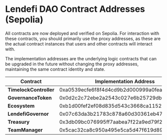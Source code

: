 # Lendefi DAO Contract Addresses (Sepolia)

All contracts are now deployed and verified on Sepolia. For interaction with these contracts, you should primarily use the proxy addresses, as these are the actual contract instances that users and other contracts will interact with.

The implementation addresses are the underlying logic contracts that can be upgraded in the future without changing the proxy addresses, maintaining the same contract identity and state.

| Contract | Implementation Address | Proxy Address |
|----------|------------------------|---------------|
| **TimelockController** | 0xa0539ecfe6f8f4d4cd9b2d000999a0fea6f128b2 | 0xab20ebc45b30a88a807e7230b4dfe899de3dd572 |
| **GovernanceToken** | 0x0d2c2c72ebe2a2543c027e6b25729dbd6f0a35b6 | 0x5e53aebe377efc92213514ec07f8ef3af426dd1d |
| **Ecosystem** | 0xb1d00fef2ef08d835d543c3668ca1152b621c648 | 0x3ed13054a8e5b54ce898b6d5f647f9370358d140 |
| **LendefiGovernor** | 0x07c63da3b21783c878a60d30361eb47a6a846d45 | 0xb094c6ed74a83405a700d235496557bafdef2551 |
| **Treasury** | 0x3db09bc076995ff7aabea7f22a9ed79f28f81d1d | 0x506ec8413f1fe3224e5c2b07bc888baefb098e5f |
| **TeamManager** | 0x5cac32ca8c950a495e5ca5d47f619d89d72c48e4 | 0x74bea558c73b8a00b884a651ef0c7de0e44fe2f8 |

